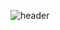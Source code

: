 ![header](https://capsule-render.vercel.app/api?type=waving&color=auto&height=300&section=header&text=Heeju%20render&fontSize=90)
